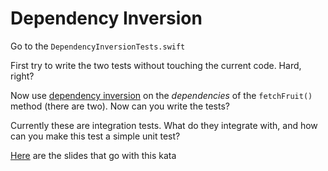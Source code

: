 # Dependency Inversion

Go to the `DependencyInversionTests.swift`

First try to write the two tests without touching the current code. Hard, right?

Now use [dependency inversion](http://deviq.com/dependency-inversion-principle/) on the _dependencies_ of the `fetchFruit()` method (there are two). Now can you write the tests?

Currently these are integration tests. What do they integrate with, and how can you make this test a simple unit test?

[Here](https://docs.google.com/presentation/d/1hj7KrMUBIIR9Oy3T-o5q6OEkMO6jN2XqKp75JZph0-E/edit?usp=sharing) are the slides that go with this kata

